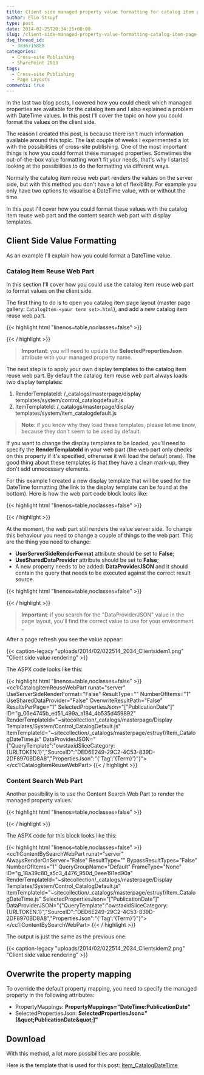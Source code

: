 ```yaml
---
title: Client side managed property value formatting for catalog item page layouts
author: Elio Struyf
type: post
date: 2014-02-25T20:34:25+00:00
slug: /client-side-managed-property-value-formatting-catalog-item-page-layouts/
dsq_thread_id:
  - 3836715888
categories:
  - Cross-site Publishing
  - SharePoint 2013
tags:
  - Cross-site Publishing
  - Page Layouts
comments: true
---
```


In the last two blog posts, I covered how you could check which managed properties are available for the catalog item and I also explained a problem with DateTime values. In this post I'll cover the topic on how you could format the values on the client side.

The reason I created this post, is because there isn't much information available around this topic. The last couple of weeks I experimented a lot with the possibilities of cross-site publishing. One of the most important things is how you could format these managed properties. Sometimes the out-of-the-box value formatting won't fit your needs, that's why I started looking at the possibilities to do the formatting via different ways.

Normally the catalog item reuse web part renders the values on the server side, but with this method you don't have a lot of flexibility. For example you only have two options to visualise a DateTime value, with or without the time.

In this post I'll cover how you could format these values with the catalog item reuse web part and the content search web part with display templates.

## Client Side Value Formatting

As an example I'll explain how you could format a DateTime value.

### Catalog Item Reuse Web Part

In this section I'll cover how you could use the catalog item reuse web part to format values on the client side.

The first thing to do is to open you catalog item page layout (master page gallery: `CatalogItem-<your term set>.html`), and add a new catalog item reuse web part.

{{< highlight html "linenos=table,noclasses=false" >}}
<!--CS: [owstaxIdSliceCategory] Start Catalog-Item Reuse Snippet-->
<!--SPM:<cc1:CatalogItemReuseWebPart runat="server" UseServerSideRenderFormat="True" ResultType="" NumberOfItems="1" UseSharedDataProvider="True" OverwriteResultPath="False" ResultsPerPage="1"  SelectedPropertiesJson="[&#34;PublicationDate&#34;]" ID="g_06e4745b_ed51_499a_a184_4b535d459892" __WebPartId="{06e4745b-ed51-499a-a184-4b535d459892}">-->
<!--SPM:<RenderFormat>-->
<!--DC:Renders value from search without any additional formatting.-->
<!--SPM:</RenderFormat>-->
<!--SPM:</cc1:CatalogItemReuseWebPart>-->
<!--CE:End Catalog-Item Reuse Snippet-->
{{< / highlight >}}

> **Important**: you will need to update the **SelectedPropertiesJson** attribute with your managed property name.

The next step is to apply your own display templates to the catalog item reuse web part. By default the catalog item reuse web part always loads two display templates:

1.  RenderTemplateId: /_catalogs/masterpage/display templates/system/control_catalogdefault.js
2.  ItemTemplateId: /_catalogs/masterpage/display templates/system/item_catalogdefault.js

> **Note**: if you know why they load these templates, please let me know, because they don't seem to be used by default.

If you want to change the display templates to be loaded, you'll need to specify the **RenderTemplateId** in your web part (the web part only checks on this property if it's specified, otherwise it will load the default ones). The good thing about these templates is that they have a clean mark-up, they don't add unnecessary elements.

For this example I created a new display template that will be used for the DateTime formatting (the link to the display template can be found at the bottom). Here is how the web part code block looks like:

{{< highlight html "linenos=table,noclasses=false" >}}
<!--CS: [owstaxIdSliceCategory] Start Catalog-Item Reuse Snippet-->
<!--SPM:<cc1:CatalogItemReuseWebPart runat="server" UseServerSideRenderFormat="True" ResultType="" NumberOfItems="1" UseSharedDataProvider="True" OverwriteResultPath="False" ResultsPerPage="1"  SelectedPropertiesJson="[&#34;PublicationDate&#34;]" ID="g_06e4745b_ed51_499a_a184_4b535d459892" __WebPartId="{06e4745b-ed51-499a-a184-4b535d459892}" RenderTemplateId="~sitecollection/_catalogs/masterpage/Display Templates/System/Control_CatalogDefault.js" ItemTemplateId="~sitecollection/_catalogs/masterpage/estruyf/Item_CatalogDateTime.js">-->
<!--SPM:<RenderFormat>-->
<!--DC:Renders value from search without any additional formatting.-->
<!--SPM:</RenderFormat>-->
<!--SPM:</cc1:CatalogItemReuseWebPart>-->
<!--CE:End Catalog-Item Reuse Snippet-->
{{< / highlight >}}

At the moment, the web part still renders the value server side. To change this behaviour you need to change a couple of things to the web part. This are the thing you need to change:

*   **UserServerSideRenderFormat** attribute should be set to **False**;
*   **UseSharedDataProvider** attribute should be set to **False**;
*   A new property needs to be added: **DataProviderJSON** and it should contain the query that needs to be executed against the correct result source.

{{< highlight html "linenos=table,noclasses=false" >}}
<!--CS: [owstaxIdSliceCategory] Start Catalog-Item Reuse Snippet-->
<!--SPM:<cc1:CatalogItemReuseWebPart runat="server" UseServerSideRenderFormat="False" ResultType="" NumberOfItems="1" UseSharedDataProvider="False" OverwriteResultPath="False" ResultsPerPage="1"  SelectedPropertiesJson="[&#34;PublicationDate&#34;]" ID="g_06e4745b_ed51_499a_a184_4b535d459892" __WebPartId="{06e4745b-ed51-499a-a184-4b535d459892}" RenderTemplateId="~sitecollection/_catalogs/masterpage/Display Templates/System/Control_CatalogDefault.js" ItemTemplateId="~sitecollection/_catalogs/masterpage/estruyf/Item_CatalogDateTime.js" DataProviderJSON="{&#34;QueryTemplate&#34;:&#34;owstaxidSliceCategory:{URLTOKEN.1}&#34;,&#34;SourceID&#34;:&#34;DED6E249-29C2-4C53-839D-2DF8970BD8A8&#34;,&#34;PropertiesJson&#34;:&#34;{&#39;Tag&#39;:&#39;{Term}&#39;}&#34;}">-->
<!--SPM:<RenderFormat>-->
<!--DC:Renders value from search without any additional formatting.-->
<!--SPM:</RenderFormat>-->
<!--SPM:</cc1:CatalogItemReuseWebPart>-->
<!--CE:End Catalog-Item Reuse Snippet-->
{{< / highlight >}}

> **Important**: if you search for the "DataProviderJSON" value in the page layout, you'll find the correct value to use for your environment.
_

After a page refresh you see the value appear:

{{< caption-legacy "uploads/2014/02/022514_2034_Clientsidem1.png" "Client side value rendering" >}}

The ASPX code looks like this:

{{< highlight html "linenos=table,noclasses=false" >}}
<cc1:CatalogItemReuseWebPart 
	runat="server" 
	UseServerSideRenderFormat="False" 
	ResultType="" 
	NumberOfItems="1" 
	UseSharedDataProvider="False" 
	OverwriteResultPath="False" 
	ResultsPerPage="1" 
	SelectedPropertiesJson="[&quot;PublicationDate&quot;]"
	ID="g_06e4745b_ed51_499a_a184_4b535d459892"
	RenderTemplateId="~sitecollection/_catalogs/masterpage/Display Templates/System/Control_CatalogDefault.js" 
	ItemTemplateId="~sitecollection/_catalogs/masterpage/estruyf/Item_CatalogDateTime.js" 
	DataProviderJSON="{&quot;QueryTemplate&quot;:&quot;owstaxidSliceCategory:{URLTOKEN.1}&quot;,&quot;SourceID&quot;:&quot;DED6E249-29C2-4C53-839D-2DF8970BD8A8&quot;,&quot;PropertiesJson&quot;:&quot;{'Tag':'{Term}'}&quot;}">
<RenderFormat>
</RenderFormat>
</cc1:CatalogItemReuseWebPart>
{{< / highlight >}}


### Content Search Web Part

Another possibility is to use the Content Search Web Part to render the managed property values.

{{< highlight html "linenos=table,noclasses=false" >}}
<!--MS:<cc1:ContentBySearchWebPart runat="server" AlwaysRenderOnServer="False" ResultType="" BypassResultTypes="False" NumberOfItems="1" QueryGroupName="Default" FrameType="None" __WebPartId="{18a39c80-a5c3-4476-950d-0eee191ed90a}" RenderTemplateId="~sitecollection/_catalogs/masterpage/Display Templates/System/Control_CatalogDefault.js" ItemTemplateId="~sitecollection/_catalogs/masterpage/estruyf/Item_CatalogDateTime.js" SelectedPropertiesJson="[&#34;PublicationDate&#34;]" DataProviderJSON="{&#34;QueryTemplate&#34;:&#34;owstaxidSliceCategory:{URLTOKEN.1}&#34;,&#34;SourceID&#34;:&#34;DED6E249-29C2-4C53-839D-2DF8970BD8A8&#34;,&#34;PropertiesJson&#34;:&#34;{&#39;Tag&#39;:&#39;{Term}&#39;}&#34;}">-->
<!--ME:</cc1:ContentBySearchWebPart>-->
{{< / highlight >}}

The ASPX code for this block looks like this:

{{< highlight html "linenos=table,noclasses=false" >}}
<cc1:ContentBySearchWebPart 
	runat="server" 
	AlwaysRenderOnServer="False" 
	ResultType="" 
	BypassResultTypes="False" 
	NumberOfItems="1" 
	QueryGroupName="Default"
	FrameType="None"
	ID="g_18a39c80_a5c3_4476_950d_0eee191ed90a" 
	RenderTemplateId="~sitecollection/_catalogs/masterpage/Display Templates/System/Control_CatalogDefault.js" 
	ItemTemplateId="~sitecollection/_catalogs/masterpage/estruyf/Item_CatalogDateTime.js" 
	SelectedPropertiesJson="[&quot;PublicationDate&quot;]" 
	DataProviderJSON="{&quot;QueryTemplate&quot;:&quot;owstaxidSliceCategory:{URLTOKEN.1}&quot;,&quot;SourceID&quot;:&quot;DED6E249-29C2-4C53-839D-2DF8970BD8A8&quot;,&quot;PropertiesJson&quot;:&quot;{'Tag':'{Term}'}&quot;}">
</cc1:ContentBySearchWebPart>
{{< / highlight >}}

The output is just the same as the previous one:

{{< caption-legacy "uploads/2014/02/022514_2034_Clientsidem2.png" "Client side value rendering" >}}

## Overwrite the property mapping

To override the default property mapping, you need to specify the managed property in the following attributes:

*   PropertyMappings: **PropertyMappings="DateTime:PublicationDate"**
*   SelectedPropertiesJson: **SelectedPropertiesJson="[\&quot;PublicationDate\&quot;]"**

## Download

With this method, a lot more possibilities are possible.

Here is the template that is used for this post: [Item_CatalogDateTime](uploads/2014/02/Item_CatalogDateTime.html)